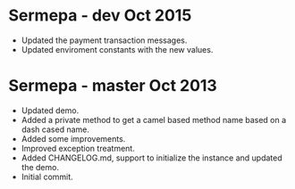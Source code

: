 Sermepa - dev Oct 2015
======================
- Updated the payment transaction messages.
- Updated enviroment constants with the new values.

Sermepa - master Oct 2013
=========================
- Updated demo.
- Added a private method to get a camel based method name based on a dash cased name.
- Added some improvements.
- Improved exception treatment.
- Added CHANGELOG.md, support to initialize the instance and updated the demo.
- Initial commit.
